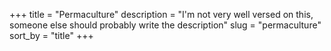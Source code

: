 +++
title = "Permaculture"
description = "I'm not very well versed on this, someone else should probably write the description"
slug = "permaculture"
sort_by = "title"
+++